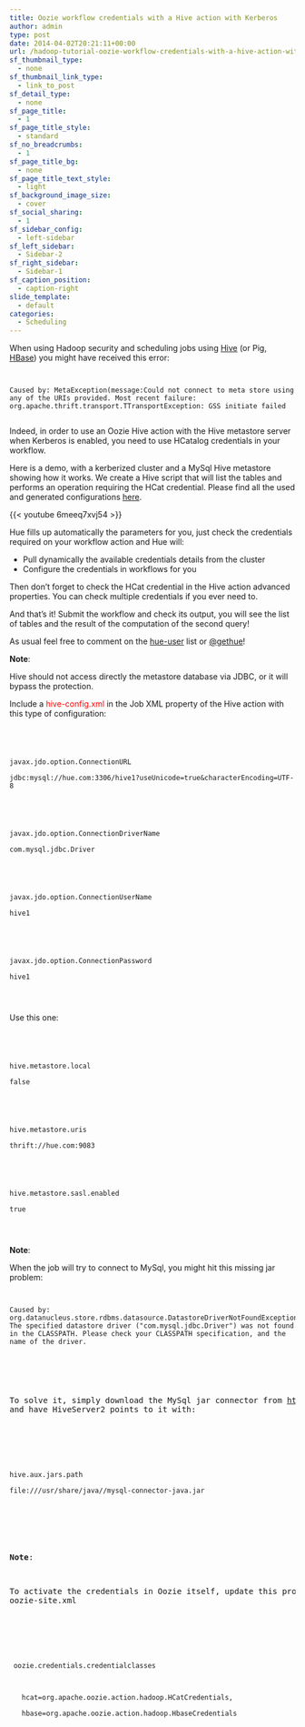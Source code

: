 ```yaml
---
title: Oozie workflow credentials with a Hive action with Kerberos
author: admin
type: post
date: 2014-04-02T20:21:11+00:00
url: /hadoop-tutorial-oozie-workflow-credentials-with-a-hive-action-with-kerberos/
sf_thumbnail_type:
  - none
sf_thumbnail_link_type:
  - link_to_post
sf_detail_type:
  - none
sf_page_title:
  - 1
sf_page_title_style:
  - standard
sf_no_breadcrumbs:
  - 1
sf_page_title_bg:
  - none
sf_page_title_text_style:
  - light
sf_background_image_size:
  - cover
sf_social_sharing:
  - 1
sf_sidebar_config:
  - left-sidebar
sf_left_sidebar:
  - Sidebar-2
sf_right_sidebar:
  - Sidebar-1
sf_caption_position:
  - caption-right
slide_template:
  - default
categories:
  - Scheduling
---
```


When using Hadoop security and scheduling jobs using [Hive][1] (or Pig, [HBase][2]) you might have received this error:

<pre><code class="bash">

Caused by: MetaException(message:Could not connect to meta store using any of the URIs provided. Most recent failure: org.apache.thrift.transport.TTransportException: GSS initiate failed

</code></pre>

Indeed, in order to use an Oozie Hive action with the Hive metastore server when Kerberos is enabled, you need to use HCatalog credentials in your workflow.

Here is a demo, with a kerberized cluster and a MySql Hive metastore showing how it works. We create a Hive script that will list the tables and performs an operation requiring the HCat credential. Please find all the used and generated configurations [here][3].

{{< youtube 6meeq7xvj54 >}}

Hue fills up automatically the parameters for you, just check the credentials required on your workflow action and Hue will:

- Pull dynamically the available credentials details from the cluster
- Configure the credentials in workflows for you

Then don’t forget to check the HCat credential in the Hive action advanced properties. You can check multiple credentials if you ever need to.

And that’s it! Submit the workflow and check its output, you will see the list of tables and the result of the computation of the second query!

As usual feel free to comment on the [hue-user][4] list or [@gethue][5]!

**Note**:

Hive should not access directly the metastore database via JDBC, or it will bypass the protection.

Include a <span style="color: #ff0000;">hive-config.xml</span> in the Job XML property of the Hive action with this type of configuration:

<pre><code class="xml">

<property>

<name>javax.jdo.option.ConnectionURL</name>

<value>jdbc:mysql://hue.com:3306/hive1?useUnicode=true&characterEncoding=UTF-8</value>

</property>

<property>

<name>javax.jdo.option.ConnectionDriverName</name>

<value>com.mysql.jdbc.Driver</value>

</property>

<property>

<name>javax.jdo.option.ConnectionUserName</name>

<value>hive1</value>

</property>

<property>

<name>javax.jdo.option.ConnectionPassword</name>

<value>hive1</value>

</property>

</code></pre>

Use this one:

<pre><code class="xml">

<property>

<name>hive.metastore.local</name>

<value>false</value>

</property>

<property>

<name>hive.metastore.uris</name>

<value>thrift://hue.com:9083</value>

</property>

<property>

<name>hive.metastore.sasl.enabled</name>

<value>true</value>

</property>

</code></pre>

**Note**:

When the job will try to connect to MySql, you might hit this missing jar problem:

<pre><code class="bash">

Caused by: org.datanucleus.store.rdbms.datasource.DatastoreDriverNotFoundException: The specified datastore driver ("com.mysql.jdbc.Driver") was not found in the CLASSPATH. Please check your CLASSPATH specification, and the name of the driver.

<pre></code></pre>

To solve it, simply download the MySql jar connector from http://dev.mysql.com/downloads/connector/j/, and have HiveServer2 points to it with:

<pre><code class="xml">

<property>

<name>hive.aux.jars.path</name>

<value>file:///usr/share/java//mysql-connector-java.jar</value>

</property>

</code></pre>

**Note**:

To activate the credentials in Oozie itself, update this property in oozie-site.xml

<pre><code class="xml">

<property>

 <name>oozie.credentials.credentialclasses</name>

 <value>

   hcat=org.apache.oozie.action.hadoop.HCatCredentials,

   hbase=org.apache.oozie.action.hadoop.HbaseCredentials

 </value>

</property>

</code></pre>

[1]: https://gethue.com/hadoop-tutorial-how-to-access-hive-in-pig-with/
[2]: https://gethue.com/hadoop-tutorial-use-pig-and-hive-with-hbase/
[3]: https://github.com/romainr/hadoop-tutorials-examples/tree/master/oozie/credentials
[4]: http://groups.google.com/a/cloudera.org/group/hue-user
[5]: https://twitter.com/gethue
